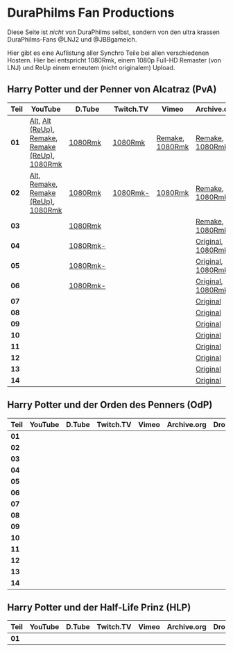 DuraPhilms Fan Productions
==========================

Diese Seite ist *nicht* von DuraPhilms selbst, sondern von den ultra krassen
DuraPhilms-Fans @LNJ2 und @JBBgameich.

Hier gibt es eine Auflistung aller Synchro Teile bei allen verschiedenen Hostern.
Hier bei entspricht 1080Rmk, einem 1080p Full-HD Remaster (von LNJ) und ReUp
einem erneutem (nicht originalem) Upload.

Harry Potter und der Penner von Alcatraz (PvA)
----------------------------------------------

| Teil   | YouTube  | D.Tube | Twitch.TV | Vimeo | Archive.org | Dropbox | Anderes |
|--------|----------|--------|-----------|-------|-------------|---------|---------|
| **01** | [Alt](https://www.youtube.com/watch?v=Ja7d8DV-lwQ), [Alt (ReUp)](https://www.youtube.com/watch?v=v2giOWjnlzY), [Remake](https://www.youtube.com/watch?v=8QPo_diqd8k), [Remake (ReUp)](https://www.youtube.com/watch?v=STz5U1F7m5s), [1080Rmk](https://www.youtube.com/watch?v=AAfrY1K25ts) | [1080Rmk](https://steem.ly/HPudPvA01d) | [1080Rmk](https://www.twitch.tv/videos/173846718) | [Remake](https://vimeo.com/168564384), [1080Rmk](https://vimeo.com/233225334) | [Remake](https://archive.org/download/HPudPvAT_file_remake/HPudPvA_T_01.mp4), [1080Rmk](https://archive.org/download/HPudPvA_1080Rmk/HPudPvA_01_1080Rmk.mp4) | [Remake](https://dl.dropboxusercontent.com/s/ca27pxotoceuk8o/HPudPvA_T_1.mp4) |  |
| **02** | [Alt](https://www.youtube.com/watch?v=8bG-5eDXfgY), [Remake](https://www.youtube.com/watch?v=-h-yviW_xVs), [Remake (ReUp)](https://www.youtube.com/watch?v=O6XiTYAsKI8&t=83s), [1080Rmk](https://youtu.be/8FHvxfyU148) | [1080Rmk](https://steem.ly/HPudPvA02d) | [1080Rmk-](https://www.twitch.tv/videos/148073081) | [1080Rmk](https://vimeo.com/253485162) | [Remake](https://archive.org/download/HPudPvAT_file_remake/HPudPvA_T_02.mp4), [1080Rmk](https://archive.org/download/HPudPvA_1080Rmk/HPudPvA_02_1080Rmk.mp4) | [Remake](https://dl.dropboxusercontent.com/s/7q6qik9g7cmmfkn/HPudPvA_T_2.mp4) |  |
| **03** |  | [1080Rmk](https://steem.ly/HPudPvA03d) |  |  | [Remake](https://archive.org/download/HPudPvAT_file_remake/HPudPvA_T_03.mp4), [1080Rmk](https://archive.org/download/HPudPvA_1080Rmk/HPudPvA_03_1080Rmk.mp4) |  |  |
| **04** |  | [1080Rmk-](https://steem.ly/HPudPvA04d) |  |  | [Original](https://archive.org/download/HPudPvAT_file_remake/HPudPvA_T_04.mp4), [1080Rmk](https://archive.org/download/HPudPvA_1080Rmk/HPudPvA_04_1080Rmk.mp4) |  |  |
| **05** |  | [1080Rmk-](https://steem.ly/HPudPvA05d) |  |  | [Original](https://archive.org/download/HPudPvAT_file_remake/HPudPvA_T_05.mp4), [1080Rmk](https://archive.org/download/HPudPvA_1080Rmk/HPudPvA_05_1080Rmk.mp4) |  |  |
| **06** |  | [1080Rmk-](https://steem.ly/HPudPvA06d) |  |  | [Original](https://archive.org/download/HPudPvAT_file_remake/HPudPvA_T_06.mp4), [1080Rmk](https://archive.org/download/HPudPvA_1080Rmk/HPudPvA_06_1080Rmk.mp4) |  |  |
| **07** |  |  |  |  | [Original](https://archive.org/download/HPudPvAT_file_remake/HPudPvA_T_07.mp4) |   |   |
| **08** |  |  |  |  | [Original](https://archive.org/download/HPudPvAT_file_remake/HPudPvA_T_08.mp4) |   |   |
| **09** |  |  |  |  | [Original](https://archive.org/download/HPudPvAT_file_remake/HPudPvA_T_09.mp4) |   |   |
| **10** |  |  |  |  | [Original](https://archive.org/download/HPudPvAT_file_remake/HPudPvA_T_10.mp4) |   |   |
| **11** |  |  |  |  | [Original](https://archive.org/download/HPudPvAT_file_remake/HPudPvA_T_11.mp4) |   |   |
| **12** |  |  |  |  | [Original](https://archive.org/download/HPudPvAT_file_remake/HPudPvA_T_12.mp4) |   |   |
| **13** |  |  |  |  | [Original](https://archive.org/download/HPudPvAT_file_remake/HPudPvA_T_13.mp4) |   |   |
| **14** |  |  |  |  | [Original](https://archive.org/download/HPudPvAT_file_remake/HPudPvA_T_14.mp4) |   |   |


Harry Potter und der Orden des Penners (OdP)
--------------------------------------------

| Teil   | YouTube  | D.Tube | Twitch.TV | Vimeo | Archive.org | Dropbox | Anderes |
|--------|----------|--------|-----------|-------|-------------|---------|---------|
| **01** |  |  |  |  |  |  |  |
| **02** |  |  |  |  |  |  |  |
| **03** |  |  |  |  |  |  |  |
| **04** |  |  |  |  |  |  |  |
| **05** |  |  |  |  |  |  |  |
| **06** |  |  |  |  |  |  |  |
| **07** |  |  |  |  |  |  |  |
| **08** |  |  |  |  |  |  |  |
| **09** |  |  |  |  |  |  |  |
| **10** |  |  |  |  |  |  |  |
| **11** |  |  |  |  |  |  |  |
| **12** |  |  |  |  |  |  |  |
| **13** |  |  |  |  |  |  |  |
| **14** |  |  |  |  |  |  |  |


Harry Potter und der Half-Life Prinz (HLP)
------------------------------------------

| Teil   | YouTube  | D.Tube | Twitch.TV | Vimeo | Archive.org | Dropbox | Anderes |
|--------|----------|--------|-----------|-------|-------------|---------|---------|
| **01** |  |  |  |  |  |  |  |

